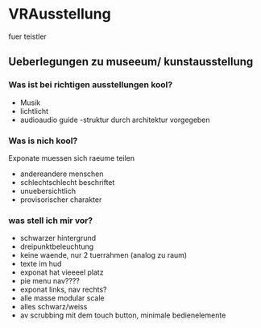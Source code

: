 # VRAusstellung
fuer teistler
## Ueberlegungen zu museeum/ kunstausstellung

### Was ist bei richtigen ausstellungen kool?
- Musik
- lichtlicht
- audioaudio guide
-struktur durch architektur vorgegeben

### Was is nich kool?
Exponate muessen sich raeume teilen
- andereandere menschen
- schlechtschlecht beschriftet
- unuebersichtlich
- provisorischer charakter

### was stell ich mir vor?
- schwarzer hintergrund 
- dreipunktbeleuchtung
- keine waende, nur 2 tuerrahmen (analog zu raum)
- texte im hud
- exponat hat vieeeel platz
- pie menu nav????
- exponat links, nav rechts?
- alle masse modular scale
- alles schwarz/weiss
- av scrubbing mit dem touch button, minimale bedienelemente
